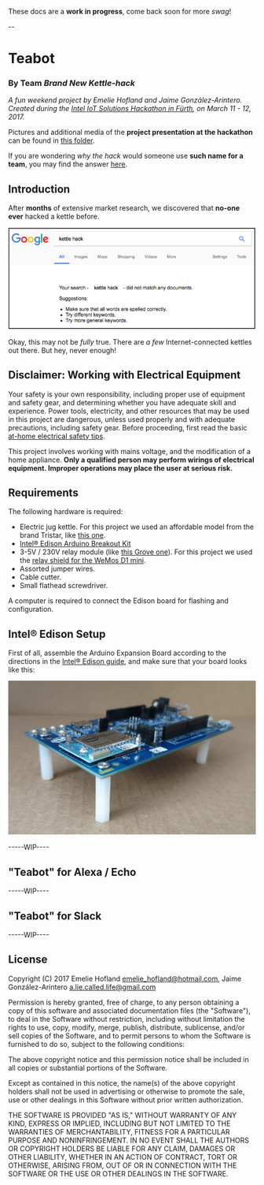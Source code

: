 These docs are a **work in progress**, come back soon for more *swag*!

--

# Teabot

### By Team _Brand New Kettle-hack_

*A fun weekend project by Emelie Hofland and Jaime González-Arintero. Created during the [Intel IoT Solutions Hackathon in Fürth](https://iotevents.intel.com/Furth2017/), on March 11 - 12, 2017.*

Pictures and additional media of the **project presentation at the hackathon** can be found in [this folder](./hackathon).

If you are wondering _why the hack_ would someone use **such name for a team**, you may find the answer [here](https://www.youtube.com/watch?v=SYVLxLvdhpY). 

## Introduction

After **months** of extensive market research, we discovered that **no-one ever** hacked a kettle before.

![](./assets/market_research_01.png)

Okay, this may not be _fully_ true. There are _a few_ Internet-connected kettles out there. But hey, never enough!

## Disclaimer: Working with Electrical Equipment

Your safety is your own responsibility, including proper use of equipment and safety gear, and determining whether you have adequate skill and experience. Power tools, electricity, and other resources that may be used in this project are dangerous, unless used properly and with adequate precautions, including safety gear. Before proceeding, first read the basic [at-home electrical safety tips](https://www.bchydro.com/safety-outages/electrical-safety/safety-at-home/electrical-safety-tips.html).

This project involves working with mains voltage, and the modification of a home appliance. **Only a qualified person may perform wirings of electrical equipment. Improper operations may place the user at serious risk.**

## Requirements

The following hardware is required:

* Electric jug kettle. For this project we used an affordable model from the brand Tristar, like [this one](http://www.tristar.eu/en/Home_Appliances/Breakfast___Brunch/Jug_Kettles/WK-1337/3/6669).
* [Intel® Edison Arduino Breakout Kit](https://www.arduino.cc/en/ArduinoCertified/IntelEdison#toc3)
* 3-5V / 230V relay module (like [this Grove one](https://www.seeedstudio.com/Grove-Relay-p-769.html)). For this project we used the [relay shield for the WeMos D1 mini](https://www.aliexpress.com/store/product/Relay-Shield-for-WeMos-D1-mini-button/1331105_32596395175.html?spm=2114.12010608.0.0.JXGY1P).
* Assorted jumper wires.
* Cable cutter.
* Small flathead screwdriver.

A computer is required to connect the Edison board for flashing and configuration.

## Intel® Edison Setup

First of all, assemble the Arduino Expansion Board according to the directions in the [Intel® Edison guide](https://software.intel.com/en-us/node/628221), and make sure that your board looks like this:

![Edison assembled board](./assets/edison_assembled_board.jpg)

-----WIP----

## "Teabot" for Alexa / Echo

-----WIP----

## "Teabot" for Slack

-----WIP----

## License

Copyright (C) 2017 Emelie Hofland <emelie_hofland@hotmail.com>, Jaime González-Arintero <a.lie.called.life@gmail.com>

Permission is hereby granted, free of charge, to any person obtaining a copy of this software and associated documentation files (the "Software"), to deal in the Software without restriction, including without limitation the rights to use, copy, modify, merge, publish, distribute, sublicense, and/or sell
copies of the Software, and to permit persons to whom the Software is furnished to do so, subject to the following conditions:

The above copyright notice and this permission notice shall be included in all copies or substantial portions of the Software.

Except as contained in this notice, the name(s) of the above copyright holders shall not be used in advertising or otherwise to promote the sale, use or
other dealings in this Software without prior written authorization.

THE SOFTWARE IS PROVIDED "AS IS," WITHOUT WARRANTY OF ANY KIND, EXPRESS OR IMPLIED, INCLUDING BUT NOT LIMITED TO THE WARRANTIES OF MERCHANTABILITY,
FITNESS FOR A PARTICULAR PURPOSE AND NONINFRINGEMENT.  IN NO EVENT SHALL THE AUTHORS OR COPYRIGHT HOLDERS BE LIABLE FOR ANY CLAIM, DAMAGES OR OTHER
LIABILITY, WHETHER IN AN ACTION OF CONTRACT, TORT OR OTHERWISE, ARISING FROM, OUT OF OR IN CONNECTION WITH THE SOFTWARE OR THE USE OR OTHER DEALINGS IN THE
SOFTWARE.